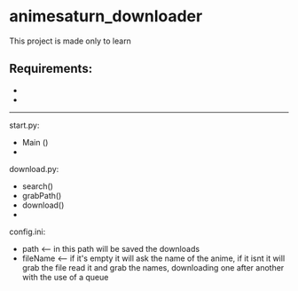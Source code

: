 # animesaturn_downloader
This project is made only to learn


Requirements:
-
-
-


____________________________________________________________________
start.py:
  - Main ()
  - 

download.py:
  - search()
  - grabPath()
  - download()
  - 

config.ini:
  - path <-- in this path will be saved the downloads
  - fileName <-- if it's empty it will ask the name of the anime, if it isnt it will grab the file read it and grab the names, downloading one after another with the use of a queue 
